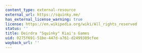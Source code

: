 ```yaml
---
content_type: external-resource
external_url: https://squinky.me/
has_external_license_warning: true
license: https://en.wikipedia.org/wiki/All_rights_reserved
status: ''
title: Deirdra "Squinky" Kiai's Games
uid: 0275f691-51be-447d-a761-d2499309cfee
wayback_url: ''
---
```

